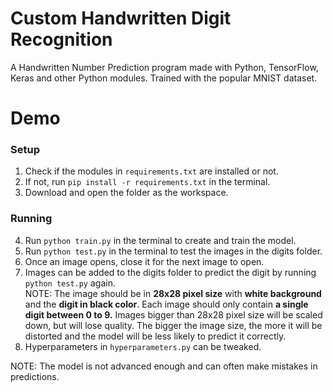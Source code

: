 # Custom Handwritten Digit Recognition 

A Handwritten Number Prediction program made with Python, TensorFlow, Keras and other Python modules. Trained with the popular MNIST dataset. 

# Demo

### Setup
1. Check if the modules in `requirements.txt` are installed or not.
2. If not, run `pip install -r requirements.txt` in the terminal.
3. Download and open the folder as the workspace.

### Running

4. Run `python train.py` in the terminal to create and train the model.
5. Run `python test.py` in the terminal to test the images in the digits folder.
6. Once an image opens, close it for the next image to open.
7. Images can be added to the digits folder to predict the digit by running `python test.py` again. 
 <br />NOTE: The image should be in **28x28 pixel size** with **white background** and the **digit in black color**. Each image should only contain **a single digit between 0 to 9.**
 Images bigger than 28x28 pixel size will be scaled down, but will lose quality. The bigger the image size, the more it will be distorted and the model will be less likely to predict it correctly.
 8. Hyperparameters in `hyperparameters.py` can be tweaked.

NOTE: The model is not advanced enough and can often make mistakes in predictions.
